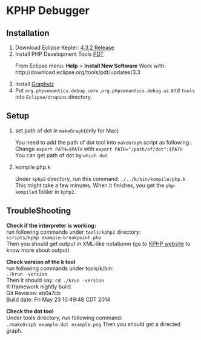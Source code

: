 <h1>KPHP Debugger</h1>
 
<h2>Installation</h2>

<ol>
  <li>Download Eclipse Kepler: <a href="http://download.eclipse.org/eclipse/downloads/drops4/R-4.3.2-201402211700/"> 4.3.2 Release</a> </li>
  <li>Install PHP Development Tools <a href="http://www.eclipse.org/pdt/">PDT</a></li>
    <p>
      From Eclipse menu: <strong>Help</strong> > <strong>Install New Software</strong>
      Work with: http://download.eclipse.org/tools/pdt/updates/3.3
    </p>
  <li>Install <a href="http://www.graphviz.org"> Graphviz </a></li>
  <li>Put <code>org.phpsemantics.debug.core</code> ,<code>org.phpsemantics.debug.ui</code> and <code>tools</code> into <code>Eclipse/dropins</code> directory.</li>

</ol>


<h2>Setup</h2>
<ol>
<li>set path of dot in <code>makeGraph</code>(only for Mac)</li>
<p>
You need to add the path of dot tool into <code>makeGraph</code> script as following:.<br />
Change <code>export PATH=$PATH</code> with <code>export PATH="/path/of/dot":$PATH</code><br />
You can get path of dot by:<code>which dot</code>
</p>
<li>kompile php.k</li>
<p>Under <code>kphp2</code> directory,  run this command: <code>./../k/bin/kompile/php.k</code><br />
This might take a few minutes. When it finishes, you get the <code>php-kompiled</code> folder in <code>kphp2</code>.
</p>
</ol>




<h2>TroubleShooting</h2>
<p>
<strong>Check if the interpreter is working:</strong><br />
run following commands under <code>tools/kphp2</code> directory:<br />
<code>scripts/kphp example-breakpoint.php</code><br />
Then you should get output in XML-like notationm (go to <a href="http://www.doc.ic.ac.uk/~maffeis/phpsemantics/documentation.html">KPHP website</a> to know more about output)

<p>
<strong>Check version of the k tool</strong><br />
run following commands under tools/k/bin:<br />
<code>./krun -version</code><br />
Then it should say:
<code>cd ./krun -version</code><br />
K-framework nightly build.<br />
Git Revision: eb0a7cb<br />
Build date: Fri May 23 10:49:48 CDT 2014
</p>

<p>
<strong>Check the dot tool</strong><br />
Under tools directory, run following command:<br />
<code>./makeGraph example.dot example.png</code><bt />
Then you should get a directed graph.

</p>



